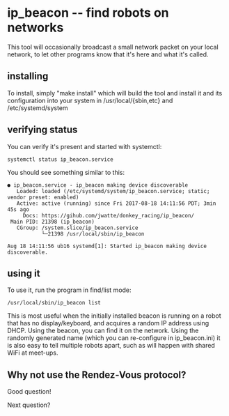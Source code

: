 # ip_beacon -- find robots on networks

This tool will occasionally broadcast a small network 
packet on your local network, to let other programs know 
that it's here and what it's called.

## installing

To install, simply "make install" which will build the tool 
and install it and its configuration into your system in 
/usr/local/{sbin,etc} and /etc/systemd/system

## verifying status

You can verify it's present and started with systemctl:

    systemctl status ip_beacon.service

You should see something similar to this:

    ● ip_beacon.service - ip_beacon making device discoverable
       Loaded: loaded (/etc/systemd/system/ip_beacon.service; static; vendor preset: enabled)
       Active: active (running) since Fri 2017-08-18 14:11:56 PDT; 3min 45s ago
         Docs: https://gihub.com/jwatte/donkey_racing/ip_beacon/
     Main PID: 21398 (ip_beacon)
       CGroup: /system.slice/ip_beacon.service
               └─21398 /usr/local/sbin/ip_beacon

    Aug 18 14:11:56 ub16 systemd[1]: Started ip_beacon making device discoverable.

## using it

To use it, run the program in find/list mode:

    /usr/local/sbin/ip_beacon list

This is most useful when the initially installed beacon 
is running on a robot that has no display/keyboard, and 
acquires a random IP address using DHCP. Using the beacon, 
you can find it on the network. Using the randomly generated 
name (which you can re-configure in ip_beacon.ini) it is 
also easy to tell multiple robots apart, such as will happen 
with shared WiFi at meet-ups.

## Why not use the Rendez-Vous protocol?

Good question!

Next question?
